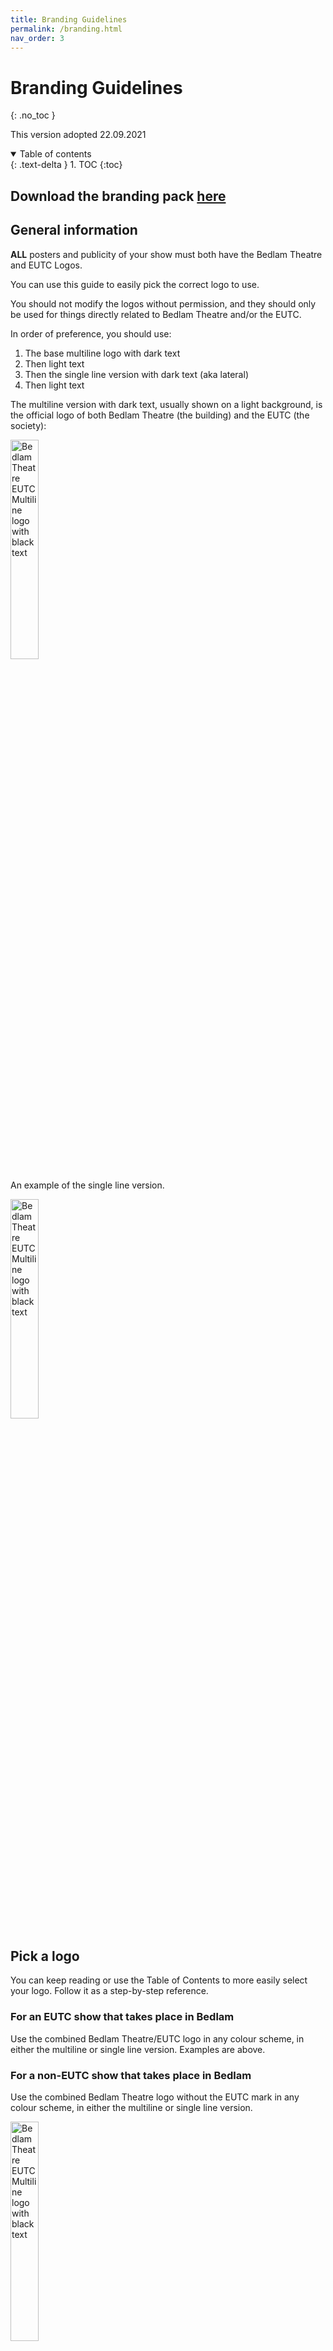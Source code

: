 ```yaml
---
title: Branding Guidelines
permalink: /branding.html
nav_order: 3
---
```


# Branding Guidelines
{: .no_toc }

This version adopted 22.09.2021

<details open markdown="block">
  <summary>
    Table of contents
  </summary>
  {: .text-delta }
1. TOC
{:toc}
</details>

## Download the branding pack [here](./branding.zip)

## General information

**ALL** posters and publicity of your show must both have the Bedlam Theatre and EUTC Logos.

You can use this guide to easily pick the correct logo to use.

You should not modify the logos without permission, and they should only be used for things directly related to Bedlam Theatre and/or the EUTC.

In order of preference, you should use:

1. The base multiline logo with dark text
2. Then light text
3. Then the single line version with dark text (aka lateral)
4. Then light text

The multiline version with dark text, usually shown on a light background, is the official logo of both Bedlam Theatre (the building) and the EUTC (the society):

<img src="branding/svg/bedlam-logo_base-multiline.svg" width="30%" alt="Bedlam Theatre EUTC Multiline logo with black text" />

An example of the single line version.

<img src="branding/svg/bedlam-logo_single-line.svg" width="30%" alt="Bedlam Theatre EUTC Multiline logo with black text" />

## Pick a logo 

You can keep reading or use the Table of Contents to more easily select your logo. Follow it as a step-by-step reference.

### For an EUTC show that takes place in Bedlam

Use the combined Bedlam Theatre/EUTC logo in any colour scheme, in either the multiline or single line version. Examples are above.

### For a non-EUTC show that takes place in Bedlam

Use the combined Bedlam Theatre logo without the EUTC mark in any colour scheme, in either the multiline or single line version.

<img src="branding/svg/bedlam-logo_base-multiline-no-eutc.svg" width="30%" alt="Bedlam Theatre EUTC Multiline logo with black text" />

or alternatively the single line version:

<img src="branding/svg/bedlam-logo_single-line-no-eutc.svg" width="30%" alt="Bedlam Theatre EUTC Multiline logo with black text" />

### For an EUTC show that **does not** take place in Bedlam

You can absolutely use the standard logos with Bedlam Theatre in them, and in any case must show the EUTC logo. If you think this might cause confusion, the [Marketing Manager](mailto:marketing@bedlamtheatre.co.uk) can provide you with permission to use the EUTC logo by itself.

## How to use the logo

Firstly, ensure you have a good level of contrast. We recommend that you do this via the [WebAim Contrast Checker](https://webaim.org/resources/contrastchecker/).  It should *at least* pass WCAG AAA for large text but should ideally pass all of them.

To achieve this **recolour your background** and not the logo itself. That said, we have versions for darker backgrounds, and red backgrounds. For the version for red backgrounds, we recommend you use Bedlam Red ([#ba0204](https://www.google.com/search?client=safari&rls=en&q=%23ba0204&ie=UTF-8&oe=UTF-8)).

You should pad (i.e. leave space) around the logo, by at least half the width of the Theatre icon on the horizontal axis, and at least half the height of the Theatre icon on the vertical axis. Basically *give it some room to breathe*.

It has been designed to easily intergrate into your existing designs, and so you generally shouldn't have to put it on a particular background. If you do need to place the logo on a contrasting background, this background **must** always be white, and you **must** use the dark text version. You can use a page peel effect or something along those lines.

The multiline version looks best when placed on the left of your design, if placing on the right consider using the single line version.

## Credits

The logo was designed in 2020 by Alex Mohan Morzeria-Davis, and finalised in 2021. It was approved by the company on the 22nd of September 2021 at a general meeting, in a motion proposed by him and Lewis Forman (the marketing manager).

### Licensing

The logo remains the copyright of the author, however a broad licence is granted to:

* Any member of the EUTC
* Any other person or organisation granted permission by any member of the EUTC

to use[^1], with attribution (except where this would cause an undue burden[^2]), without modification, the logo(s) for any purpose reasonably associated with Bedlam Theatre and/or the EUTC and/or any of its successor organisations.

Any use outside of this licence can be granted by the author at [legal@alexmmd.com](mailto:legal@alexmmd.com). 

[^1]:
     Either on its own, or in a derivative work as long as it is promotional material for the EUTC or any other related/successor organisation, or to identify the work as pertaining to the EUTC/Bedlam Theatre.

[^2]:
     An undue burden (in this context) is where it would impact the artistic value of what you're producing, or there is no easy space to leave the attribution. Therefore, for most purposes an attribution is not required, like posters and flyers.
